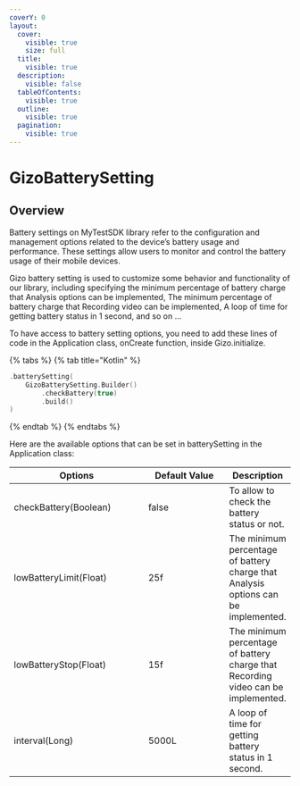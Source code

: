 ```yaml
---
coverY: 0
layout:
  cover:
    visible: true
    size: full
  title:
    visible: true
  description:
    visible: false
  tableOfContents:
    visible: true
  outline:
    visible: true
  pagination:
    visible: true
---
```


# GizoBatterySetting

## Overview

&#x20;Battery settings on MyTestSDK library refer to the configuration and management options related to the device’s battery usage and performance. These settings allow users to monitor and control the battery usage of their mobile devices.

Gizo battery setting is used to customize some behavior and functionality of our library, including specifying the minimum percentage of battery charge that Analysis options can be implemented, The minimum percentage of battery charge that Recording video can be implemented, A loop of time for getting battery status in 1 second, and so on ...

To have access to battery setting options, you need to add these lines of code in the Application class, onCreate function, inside Gizo.initialize.

{% tabs %}
{% tab title="Kotlin" %}
```kotlin
.batterySetting(
    GizoBatterySetting.Builder()
        .checkBattery(true)
        .build()
)
```
{% endtab %}
{% endtabs %}



Here are the available options that can be set in batterySetting in the Application class:

<table><thead><tr><th width="252">Options</th><th width="167.33333333333331">Default Value</th><th>Description</th></tr></thead><tbody><tr><td>checkBattery(Boolean)</td><td>false</td><td>To allow to check the battery status or not.</td></tr><tr><td>lowBatteryLimit(Float)</td><td>25f</td><td>The minimum percentage of battery charge that Analysis options can be implemented.</td></tr><tr><td>lowBatteryStop(Float)</td><td>15f</td><td>The minimum percentage of battery charge that Recording video can be implemented.</td></tr><tr><td>interval(Long)</td><td>5000L</td><td>A loop of time for getting battery status in 1 second.</td></tr></tbody></table>
